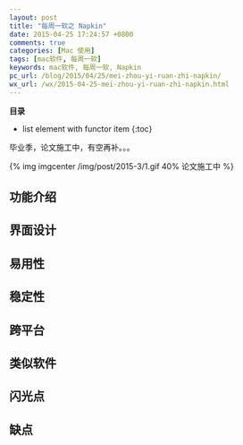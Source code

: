```yaml
---
layout: post
title: "每周一软之 Napkin"
date: 2015-04-25 17:24:57 +0800
comments: true
categories: [Mac 使用]
tags: [mac软件, 每周一软]
keywords: mac软件, 每周一软, Napkin
pc_url: /blog/2015/04/25/mei-zhou-yi-ruan-zhi-napkin/
wx_url: /wx/2015-04-25-mei-zhou-yi-ruan-zhi-napkin.html
---
```


__目录__

* list element with functor item
{:toc}

<!-- excerpt start -->

毕业季，论文施工中，有空再补。。。

{% img imgcenter /img/post/2015-3/1.gif 40% 论文施工中 %}

<!-- excerpt end -->

## 功能介绍

## 界面设计

## 易用性

## 稳定性

## 跨平台

## 类似软件

## 闪光点

## 缺点
